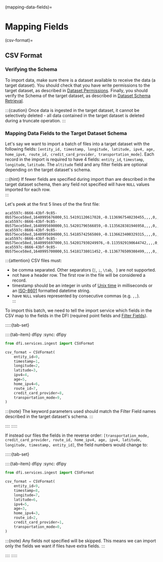(mapping-data-fields)=

# Mapping Fields

(csv-format)=

## CSV Format

### Verifying the Schema

To import data, make sure there is a dataset available to receive the data (a target dataset). You should check that you have write permissions to the target dataset, as described in [Dataset Permissions](#dataset-permissions). Finally, you should verify the Schema of the target dataset, as described in [Dataset Schema Retrieval](#dataset-schema-retrieval).

:::{caution}
Once data is ingested in the target dataset, it cannot be selectively deleted - all data contained in the target dataset is deleted during a truncate operation.
:::

### Mapping Data Fields to the Target Dataset Schema

Let's say we want to import a batch of files into a target dataset with the following fields: `[entity_id, timestamp, longitude, latitude, ipv4, age, home_ipv4, route_id, credit_card_provider, transportation_mode]`. Each record in the import is required to have 4 fields: `entity_id`, `timestamp`, `longitude`, `latitude`. The `altitude` field and any filter fields are optional depending on the target dataset's schema.

:::{hint}
If fewer fields are specified during import than are described in the target dataset schema, then any field not specified will have `NULL` values imported for each row.  
:::

Let's peek at the first 5 lines of the the first file:

```text
aca5597c-8666-43bf-9c85-0b575ece58ed,1640995676000,51.54191120617028,-0.1136967540230455,,,,0,,dwelling
aca5597c-8666-43bf-9c85-0b575ece58ed,1640995690000,51.54201796566859,-0.1135628381946958,,,,0,,dwelling
aca5597c-8666-43bf-9c85-0b575ece58ed,1640995694000,51.54185742565869,-0.1136623400329315,,,,0,,dwelling
aca5597c-8666-43bf-9c85-0b575ece58ed,1640995697000,51.542017930249976,-0.1135929190644742,,,,0,,dwelling
aca5597c-8666-43bf-9c85-0b575ece58ed,1640995700000,51.54181738011452,-0.1136776509308499,,,,0,,dwelling
```

:::{attention}
CSV files must:

- be comma separated. Other separators (`|`, `;`, `\tab`, ` `) are not supported.
- not have a header row. The first row in the file will be considered a record.
- timestamp should be an integer in units of [Unix time](https://en.wikipedia.org/wiki/Unix_time) in milliseconds or an [ISO-8601](https://en.wikipedia.org/wiki/ISO_8601) formatted datetime string.
- have `NULL` values represented by consecutive commas (e.g. `,,`).  
  :::

To import this batch, we need to tell the import service which fields in the CSV map to the fields in the DFI (required point fields and [Filter Fields](#filter-fields)).

:::::{tab-set}

::::{tab-item} dfipy
:sync: dfipy

```python
from dfi.services.ingest import CSVFormat

csv_format = CSVFormat(
    entity_id=0,
    timestamp=1,
    longitude=2,
    latitude=3,
    ipv4=4,
    age=5,
    home_ipv4=6,
    route_id=7,
    credit_card_provider=8,
    transportation_mode=9,
)
```

:::{note}
The keyword parameters used should match the Filter Field names described in the target dataset's schema.
:::

::::
:::::

If instead our files the fields in the reverse order: `[transportation_mode, credit_card_provider, route_id, home_ipv4, age, ipv4, latitude, longitude, timestamp, entity_id]`, the field numbers would change to:

:::::{tab-set}

::::{tab-item} dfipy
:sync: dfipy

```python
from dfi.services.ingest import CSVFormat

csv_format = CSVFormat(
    entity_id=9,
    timestamp=8,
    longitude=7,
    latitude=6,
    ipv4=5,
    age=3,
    home_ipv4=3,
    route_id=2,
    credit_card_provider=1,
    transportation_mode=0,
)
```

:::{note}
Any fields not specified will be skipped. This means we can import only the fields we want if files have extra fields.
:::

::::
:::::
